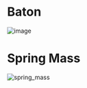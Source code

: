 # Baton
![image](https://github.com/dask-58/College/assets/140686560/7508359a-4b12-49e5-a031-118be6d369c4)

# Spring Mass
![spring_mass](https://github.com/dask-58/College/assets/140686560/5b82b4d7-a730-445e-9280-34a2dac7707e)
